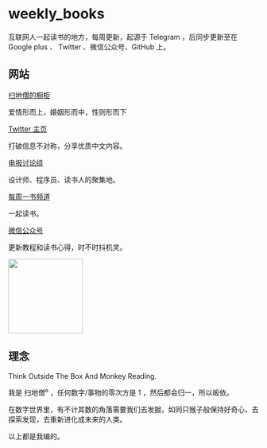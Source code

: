 # weekly_books

互联网人一起读书的地方，每周更新，起源于 Telegram ，后同步更新至在 Google plus 、 Twitter 、微信公众号、GitHub 上。

## 网站

[扫地僧的橱柜](https://ebooksplan.club/)

爱情形而上，婚姻形而中，性则形而下

[Twitter 主页](https://twitter.com/EbookPla)

打破信息不对称，分享优质中文内容。

[电报讨论组](https://t.me/what_youread)

设计师、程序员、读书人的聚集地。

[每周一书频道](https://t.me/weekly_books)

一起读书。

[微信公众号](https://mp.weixin.qq.com/s/EGdpQWIvWd1XjDSBNP9sgA)

更新教程和读书心得，时不时抖机灵。
<div align=left><img width="150" height="150" src="https:/https://i.loli.net/2019/06/24/5d10944012a0e16495.png"/></div>


## 理念

Think Outside The Box And Monkey Reading.

我是 扫地僧⁰ ，任何数字/事物的零次方是 1 ，然后都会归一，所以皈依。

在数字世界里，有不计其数的角落需要我们去发掘，如同只猴子般保持好奇心，去探索发现，去重新进化成未来的人类。

以上都是我编的。
